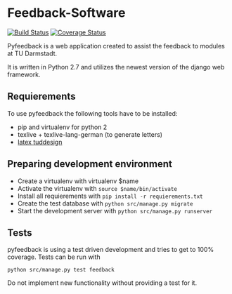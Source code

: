 # Feedback-Software
[![Build Status](https://travis-ci.org/d120/pyfeedback.svg?branch=master)](https://travis-ci.org/d120/pyfeedback)
[![Coverage Status](https://coveralls.io/repos/github/d120/pyfeedback/badge.svg?branch=master)](https://coveralls.io/github/d120/pyfeedback?branch=master)


Pyfeedback is a web application created to assist the feedback to modules at TU Darmstadt.

It is written in Python 2.7 and utilizes the newest version of the django web framework.

## Requierements

To use pyfeedback the following tools have to be installed:
* pip and virtualenv for python 2
* texlive + texlive-lang-german (to generate letters)
* [latex tuddesign](http://exp1.fkp.physik.tu-darmstadt.de/tuddesign/)

## Preparing development environment
* Create a virtualenv with virtualenv $name
* Activate the virtualenv with `source $name/bin/activate`
* Install all requierements with `pip install -r requierements.txt`
* Create the test database with `python src/manage.py migrate`
* Start the development server with `python src/manage.py runserver`

## Tests
pyfeedback is using a test driven development and tries to get to 100% coverage. Tests can be run with
```
python src/manage.py test feedback
```
Do not implement new functionality without providing a test for it.

